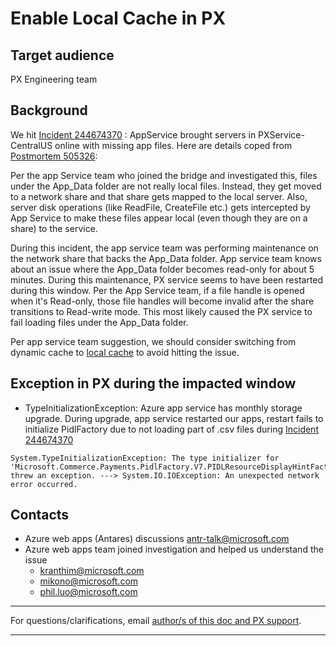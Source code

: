 # Enable Local Cache in PX

## Target audience
PX Engineering team

## Background
We hit [Incident 244674370](https://portal.microsofticm.com/imp/v3/incidents/details/244674370/home) : AppService brought servers in PXService-CentralUS online with missing app files. Here are details coped from [Postmortem 505326](https://portal.microsofticm.com/imp/v3/incidents/postmortem/505326):

Per the app Service team who joined the bridge and investigated this, files under the App_Data folder are not really local files.  Instead, they get moved to a network share and that share gets mapped to the local server.  Also, server disk operations (like ReadFile, CreateFile etc.) gets intercepted by App Service to make these files appear local (even though they are on a share) to the service.

During this incident, the app service team was performing maintenance on the network share that backs the App_Data folder. App service team knows about an issue where the App_Data folder becomes read-only for about 5 minutes.  During this maintenance, PX service seems to have been restarted during this window.  Per the App Service team, if a file handle is opened when it's Read-only, those file handles will become invalid after the share transitions to Read-write mode.  This most likely caused the PX service to fail loading files under the App_Data folder.

Per app service team suggestion, we should consider switching from dynamic cache to [local cache](https://docs.microsoft.com/en-us/azure/app-service/overview-local-cache) to avoid hitting the issue. 

## Exception in PX during the impacted window
- TypeInitializationException: Azure app service has  monthly storage upgrade. During upgrade, app service restarted our apps, restart fails to initialize PidlFactory due to not loading part of .csv files during [Incident 244674370](https://portal.microsofticm.com/imp/v3/incidents/details/244674370/home) 
```
System.TypeInitializationException: The type initializer for 'Microsoft.Commerce.Payments.PidlFactory.V7.PIDLResourceDisplayHintFactory' threw an exception. ---> System.IO.IOException: An unexpected network error occurred.
```

## Contacts
- Azure web apps (Antares) discussions antr-talk@microsoft.com 
- Azure web apps team joined investigation and helped us understand the issue
  - kranthim@microsoft.com
  - mikono@microsoft.com
  - phil.luo@microsoft.com

---
For questions/clarifications, email [author/s of this doc and PX support](mailto:JieFan@microsoft.com?cc=PXSupport@microsoft.com&subject=Docs%20-%20engineering/local-cache.md).

---